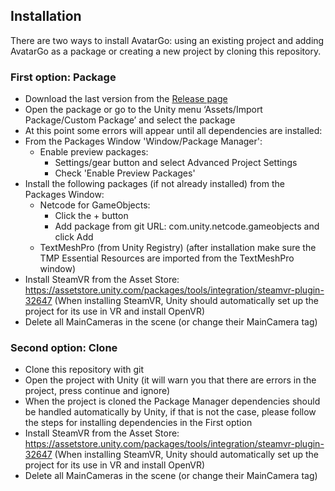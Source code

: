 ## Installation
There are two ways to install AvatarGo: using an existing project and adding AvatarGo as a package or creating a new project by cloning this repository.
### First option: Package
- Download the last version from the [Release page](https://github.com/UPC-ViRVIG/AvatarGo/releases)
- Open the package or go to the Unity menu ‘Assets/Import Package/Custom Package’ and select the package
- At this point some errors will appear until all dependencies are installed:
- From the Packages Window 'Window/Package Manager':
  - Enable preview packages:
    - Settings/gear button and select Advanced Project Settings
    - Check 'Enable Preview Packages'
- Install the following packages (if not already installed) from the Packages Window:
  - Netcode for GameObjects: 
    - Click the + button
    - Add package from git URL: com.unity.netcode.gameobjects and click Add
  - TextMeshPro (from Unity Registry) (after installation make sure the TMP Essential Resources are imported from the TextMeshPro window)
- Install SteamVR from the Asset Store: https://assetstore.unity.com/packages/tools/integration/steamvr-plugin-32647
(When installing SteamVR, Unity should automatically set up the project for its use in VR and install OpenVR)
- Delete all MainCameras in the scene (or change their MainCamera tag)
### Second option: Clone
- Clone this repository with git
- Open the project with Unity (it will warn you that there are errors in the project, press continue and ignore)
- When the project is cloned the Package Manager dependencies should be handled automatically by Unity, if that is not the case, please follow the steps for installing dependencies in the First option
- Install SteamVR from the Asset Store: https://assetstore.unity.com/packages/tools/integration/steamvr-plugin-32647
(When installing SteamVR, Unity should automatically set up the project for its use in VR and install OpenVR)
- Delete all MainCameras in the scene (or change their MainCamera tag)
